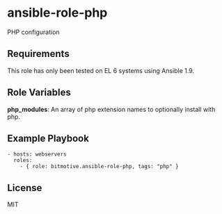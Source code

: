 ansible-role-php
=========

PHP configuration

Requirements
------------

This role has only been tested on EL 6 systems using Ansible 1.9.

Role Variables
--------------

__php_modules__: An array of php extension names to optionally install with php.


Example Playbook
----------------

```
- hosts: webservers
  roles:
    - { role: bitmotive.ansible-role-php, tags: "php" }
```

License
-------

MIT
